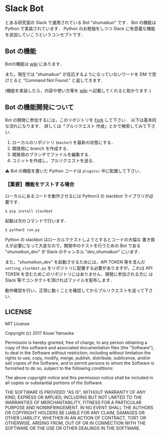 # Slack Bot

とある研究室の Slack で運用されている Bot "shumaikun" です．
Bot の機能は Python で実装されています．
Python のお勉強をしつつ Slack に有意義な機能を追加していこうというコンセプトです．

## Bot の機能

Botの機能は [wiki](https://github.com/KoueiYamaoka/slackbot/wiki) にあります．

また，現在では "shumaikun" が反応するようになっていないワードを DM で受けとると
"Command Not Found." と返してきます．

(機能を実装したら，内容や使い方等を [wiki](https://github.com/KoueiYamaoka/slackbot/wiki) へ記載してくれると助かります．)

## Bot の機能開発について

Bot の開発に参加するには，このリポジトリを
[Fork](https://github.com/KoueiYamaoka/slackbot) して下さい．
以下は基本的な流れになります．
詳しくは「プルリクエスト 作成」とかで検索してみて下さい．

1. ローカルのリポジトリ (`master`) を最新の状態にする．
1. 開発用に branch を作成する．
1. 開発用のブランチでファイルを編集する．
1. コミットを作成し，プルリクエストを送る．

:warning: Bot の機能を書いた Python コードは `plugins/` 中に配置して下さい．

### 【重要】機能をテストする場合

ローカルにあるコードを動作させるには Python3 の slackbot ライブラリが必要です．

``$ pip install slackbot``

起動は次のコマンドで行います．

``$ python3 run.py``

Python の slackbot はローカルでテストしようとするとコードの大幅な
書き換えが必要になって大変なので，開発中のテストを行うための Bot である
"*shumaikun_dev*" が Slack のチャンネル "*dev_shumaikun*" にいます．

また，"*shumaikun_dev*" を起動させるためには，API TOKEN 等を含んだ
`setting_slackbot.py` をリポジトリに配置する必要がありますが，これは
API TOKEN を含むためこのリポジトリにはありません．開発に参加される方に
は Slack 等でコンタクトを頂ければファイルを配布します．

動作確認を行い，正常に動くことを確認してからプルリクエストを送って下さい．

## LICENSE

MIT License

Copyright (c) 2017 Kouei Yamaoka

Permission is hereby granted, free of charge, to any person obtaining a copy
of this software and associated documentation files (the "Software"), to deal
in the Software without restriction, including without limitation the rights
to use, copy, modify, merge, publish, distribute, sublicense, and/or sell
copies of the Software, and to permit persons to whom the Software is
furnished to do so, subject to the following conditions:

The above copyright notice and this permission notice shall be included in all
copies or substantial portions of the Software.

THE SOFTWARE IS PROVIDED "AS IS", WITHOUT WARRANTY OF ANY KIND, EXPRESS OR
IMPLIED, INCLUDING BUT NOT LIMITED TO THE WARRANTIES OF MERCHANTABILITY,
FITNESS FOR A PARTICULAR PURPOSE AND NONINFRINGEMENT. IN NO EVENT SHALL THE
AUTHORS OR COPYRIGHT HOLDERS BE LIABLE FOR ANY CLAIM, DAMAGES OR OTHER
LIABILITY, WHETHER IN AN ACTION OF CONTRACT, TORT OR OTHERWISE, ARISING FROM,
OUT OF OR IN CONNECTION WITH THE SOFTWARE OR THE USE OR OTHER DEALINGS IN THE
SOFTWARE.
